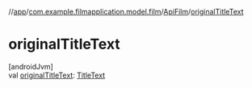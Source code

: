 //[app](../../../index.md)/[com.example.filmapplication.model.film](../index.md)/[ApiFilm](index.md)/[originalTitleText](original-title-text.md)

# originalTitleText

[androidJvm]\
val [originalTitleText](original-title-text.md): [TitleText](../../[root]/-title-text/index.md)
